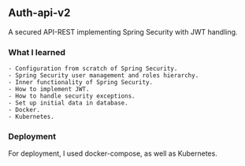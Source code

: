 ##      Auth-api-v2

A secured API-REST implementing Spring Security with JWT handling.

###     What I learned
	- Configuration from scratch of Spring Security.
	- Spring Security user management and roles hierarchy.
	- Inner functionality of Spring Security.
	- How to implement JWT.
	- How to handle security exceptions.
	- Set up initial data in database.
	- Docker.
	- Kubernetes.

###     Deployment

For deployment, I used docker-compose, as well as Kubernetes.
